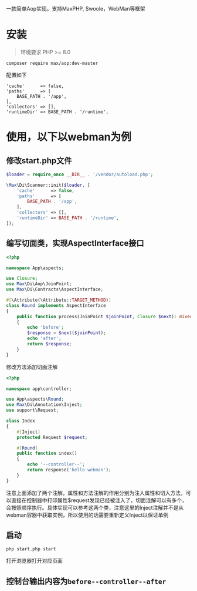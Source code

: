 一款简单Aop实现。支持MaxPHP, Swoole，WebMan等框架

# 安装

> 环境要求 PHP >= 8.0

```shell
composer require max/aop:dev-master
```

配置如下

```
'cache'      => false,
'paths'      => [
    BASE_PATH . '/app',
],
'collectors' => [],
'runtimeDir' => BASE_PATH . '/runtime',
```

# 使用，以下以webman为例

## 修改start.php文件

```php
$loader = require_once __DIR__ . '/vendor/autoload.php';

\Max\Di\Scanner::init($loader, [
    'cache'      => false,
    'paths'      => [
        BASE_PATH . '/app',
    ],
    'collectors' => [],
    'runtimeDir' => BASE_PATH . '/runtime',
]);
```

## 编写切面类，实现AspectInterface接口

```php
<?php

namespace App\aspects;

use Closure;
use Max\Di\Aop\JoinPoint;
use Max\Di\Contracts\AspectInterface;

#[\Attribute(\Attribute::TARGET_METHOD)]
class Round implements AspectInterface
{
    public function process(JoinPoint $joinPoint, Closure $next): mixed
    {
        echo 'before';
        $response = $next($joinPoint);
        echo 'after';
        return $response;
    }
}

```

修改方法添加切面注解

```php
<?php

namespace app\controller;

use App\aspects\Round;
use Max\Di\Annotation\Inject;
use support\Request;

class Index
{
    #[Inject]
    protected Request $request;

    #[Round]
    public function index()
    {
        echo '--controller--';
        return response('hello webman');
    }
}
```

>
注意上面添加了两个注解，属性和方法注解的作用分别为注入属性和切入方法，可以直接在控制器中打印属性$request发现已经被注入了，切面注解可以有多个，会按照顺序执行。具体实现可以参考这两个类，注意这里的Inject注解并不是从webman容器中获取实例，所以使用的话需要重新定义Inject以保证单例

## 启动

```shell
php start.php start
```

打开浏览器打开对应页面

## 控制台输出内容为`before--controller--after`
